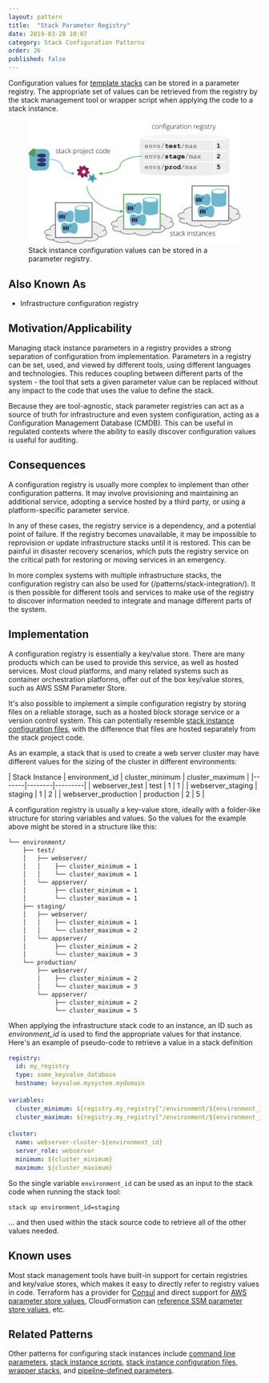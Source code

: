 ```yaml
---
layout: pattern
title:  "Stack Parameter Registry"
date: 2019-03-28 10:07
category: Stack Configuration Patterns
order: 26
published: false
---
```


Configuration values for [template stacks](/patterns/stack-replication/template-stack.html) can be stored in a parameter registry. The appropriate set of values can be retrieved from the registry by the stack management tool or wrapper script when applying the code to a stack instance.


<figure>
  <img src="images/configuration-registry.png" alt="Stack instance configuration values can be stored in a parameter registry"/>
  <figcaption>Stack instance configuration values can be stored in a parameter registry.</figcaption>
</figure>


## Also Known As

- Infrastructure configuration registry


## Motivation/Applicability

Managing stack instance parameters in a registry provides a strong separation of configuration from implementation. Parameters in a registry can be set, used, and viewed by different tools, using different languages and technologies. This reduces coupling between different parts of the system - the tool that sets a given parameter value can be replaced without any impact to the code that uses the value to define the stack.

Because they are tool-agnostic, stack parameter registries can act as a source of truth for infrastructure and even system configuration, acting as a Configuration Management Database (CMDB). This can be useful in regulated contexts where the ability to easily discover configuration values is useful for auditing.


## Consequences

A configuration registry is usually more complex to implement than other configuration patterns. It may involve provisioning and maintaining an additional service, adopting a service hosted by a third party, or using a platform-specific parameter service.

In any of these cases, the registry service is a dependency, and a potential point of failure. If the registry becomes unavailable, it may be impossible to reprovision or update infrastructure stacks until it is restored. This can be painful in disaster recovery scenarios, which puts the registry service on the critical path for restoring or moving services in an emergency.

In more complex systems with multiple infrastructure stacks, the configuration registry can also be used for (/patterns/stack-integration/). It is then possible for different tools and services to make use of the registry to discover information needed to integrate and manage different parts of the system.


## Implementation

A configuration registry is essentially a key/value store. There are many products which can be used to provide this service, as well as hosted services. Most cloud platforms, and many related systems such as container orchestration platforms, offer out of the box key/value stores, such as AWS SSM Parameter Store.

It's also possible to implement a simple configuration registry by storing files on a reliable storage, such as a hosted block storage service or a version control system. This can potentially resemble [stack instance configuration files](stack-instance-configuration-file.html), with the difference that files are hosted separately from the stack project code.

As an example, a stack that is used to create a web server cluster may have different values for the sizing of the cluster in different environments:


| Stack Instance | environment_id | cluster_minimum | cluster_maximum |
|-------|--------|---------|
| webserver_test | test | 1 | 1 |
| webserver_staging | staging | 1 | 2 |
| webserver_production | production | 2 | 5 |


A configuration registry is usually a key-value store, ideally with a folder-like structure for storing variables and values. So the values for the example above might be stored in a structure like this:


~~~ console
└── environment/
    ├── test/
    │   ├── webserver/
    │   │    ├── cluster_minimum = 1
    │   │    └── cluster_maximum = 1
    │   └── appserver/
    │        ├── cluster_minimum = 1
    │        └── cluster_maximum = 1
    ├── staging/
    │   ├── webserver/
    │   │    ├── cluster_minimum = 1
    │   │    └── cluster_maximum = 2
    │   └── appserver/
    │        ├── cluster_minimum = 2
    │        └── cluster_maximum = 3
    └── production/
        ├── webserver/
        │    ├── cluster_minimum = 2
        │    └── cluster_maximum = 3
        └── appserver/
             ├── cluster_minimum = 2
             └── cluster_maximum = 5
~~~


When applying the infrastructure stack code to an instance, an ID such as *environment_id* is used to find the appropriate values for that instance. Here's an example of pseudo-code to retrieve a value in a stack definition


~~~ yaml
registry:
  id: my_registry
  type: some_keyvalue_database
  hostname: keyvalue.mysystem.mydomain

variables:
  cluster_minimum: ${registry.my_registry["/environment/${environment_id}/webserver/cluster_minimum"]}
  cluster_maximum: ${registry.my_registry["/environment/${environment_id}/webserver/cluster_maximum"]}

cluster:
  name: webserver-cluster-${environment_id}
  server_role: webserver
  minimum: ${cluster_minimum}
  maximum: ${cluster_maximum}
~~~


So the single variable `environment_id` can be used as an input to the stack code when running the stack tool:


~~~ console
stack up environment_id=staging
~~~


... and then used within the stack source code to retrieve all of the other values needed.


## Known uses

Most stack management tools have built-in support for certain registries and key/value stores, which makes it easy to directly refer to registry values in code. Terraform has a provider for [Consul](https://www.terraform.io/docs/providers/consul/index.html) and direct support for [AWS parameter store values](https://www.terraform.io/docs/providers/aws/d/ssm_parameter.html), CloudFormation can [reference SSM parameter store values](https://docs.aws.amazon.com/AWSCloudFormation/latest/UserGuide/dynamic-references.html#dynamic-references-ssm), etc.


## Related Patterns

Other patterns for configuring stack instances include [command line parameters](command-line-parameters.html), [stack instance scripts](stack-instance-script.html), [stack instance configuration files](stack-instance-configuration-file.html), [wrapper stacks](wrapper-stack.html), and [pipeline-defined parameters](pipeline-defined-parameters.html).

